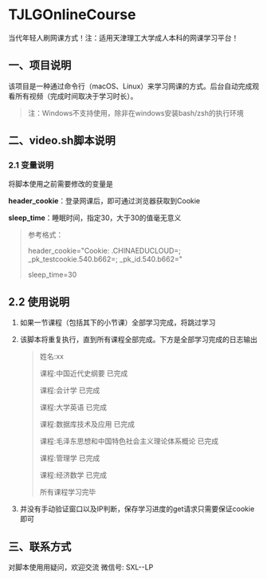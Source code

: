 # TJLGOnlineCourse
当代年轻人刷网课方式！注：适用天津理工大学成人本科的网课学习平台！

## 一、项目说明

该项目是一种通过命令行（macOS、Linux）来学习网课的方式。后台自动完成观看所有视频（完成时间取决于学习时长）。

> 注：Windows不支持使用，除非在windows安装bash/zsh的执行环境



## 二、video.sh脚本说明

### 2.1 变量说明

将脚本使用之前需要修改的变量是

**header_cookie**：登录网课后，即可通过浏览器获取到Cookie

**sleep_time**：睡眠时间，指定30，大于30的值毫无意义

> 参考格式：
>
> header_cookie="Cookie: .CHINAEDUCLOUD=; _pk_testcookie.540.b662=; _pk_id.540.b662="
>
> sleep_time=30

## 2.2 使用说明

1. 如果一节课程（包括其下的小节课）全部学习完成，将跳过学习

2. 该脚本将重复执行，直到所有课程全部完成。下方是全部学习完成的日志输出

   > 姓名:xx
   >
   > 课程:中国近代史纲要 已完成
   >
   > 课程:会计学 已完成
   >
   > 课程:大学英语 已完成
   >
   > 课程:数据库技术及应用 已完成
   >
   > 课程:毛泽东思想和中国特色社会主义理论体系概论 已完成
   >
   > 课程:管理学 已完成
   >
   > 课程:经济数学 已完成
   >
   > 所有课程学习完毕

3. 并没有手动验证窗口以及IP判断，保存学习进度的get请求只需要保证cookie即可



## 三、联系方式

对脚本使用用疑问，欢迎交流 微信号: SXL--LP

